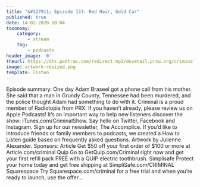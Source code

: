 ```yaml
---
title: "&#127911; Episode 133: Red Hair, Gold Car"
published: true
date: 14-02-2020 10:04
taxonomy:
    category:
        - stream
    tag:
        - podcasts
header_image: '0'
theurl: https://dts.podtrac.com/redirect.mp3/dovetail.prxu.org/criminal/5cd6e93c-4f96-4800-98f9-923a7b274fee/Episode_133_Red_Hair_Gold_Car_Part_1.mp3
image: artwork-resized.png
template: listen
--- 
```

Episode summary: One day Adam Braseel got a phone call from his mother. She said that a man in Grundy County, Tennessee had been murdered, and the police thought Adam had something to do with it. Criminal is a proud member of Radiotopia from PRX. If you haven’t already, please review us on Apple Podcasts! It’s an important way to help new listeners discover the show: iTunes.com/CriminalShow. Say hello on Twitter, Facebook and Instagram. Sign up for our newsletter, The Accomplice. If you’d like to introduce friends or family members to podcasts, we created a How to Listen guide based on frequently asked questions. Artwork by Julienne Alexander. Sponsors: Article Get $50 off your first order of $100 or more at Article.com/criminal Quip Go to GetQuip.com/Criminal right now and get your first refill pack FREE with a QUIP electric toothbrush. Simplisafe Protect your home today and get free shipping at SimpliSafe.com/CRIMINAL Squarespace Try Squarespace.com/criminal for a free trial and when you’re ready to launch, use the offer…
